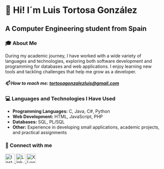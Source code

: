 # 👋 Hi! I´m Luis Tortosa González 
## A Computer Engineering student from Spain

### 🎓 About Me
During my academic journey, I have worked with a wide variety of languages and technologies,
exploring both software development and programming for databases and web applications.
I enjoy learning new tools and tackling challenges that help me grow as a developer.

##### 📫 How to reach me: [tortosagonzalezluis@gmail.com](mailto:tortosagonzalezluis@gmail.com)

### 💻 Languages and Technologies I Have Used
- **Programming Languages:** C, Java, C#, Python
- **Web Development:** HTML, JavaScript, PHP
- **Databases:** SQL, PL/SQL
- **Other:** Experience in developing small applications, academic projects, and practical assignments

### 🌟 Connect with me

<a href="https://instagram.com/luuistg_" target="_blank" >
  <img src="https://cdn.jsdelivr.net/npm/simple-icons@v8/icons/instagram.svg" alt="Instagram Logo" width="30" height="30">
</a>

<a href="https://www.linkedin.com/in/luis-tortosa-gonzalez-8b99b82b6/" target="_blank" >
  <img src="https://simpleicons.org/icons/linkedin.svg" alt="Linkedin Logo" width="30" height="30">
</a>

<a href="https://x.com/Luuistg" target="_blank" >
  <img src="https://simpleicons.org/icons/x.svg" alt="X Logo" width="30" height="30">
</a>





